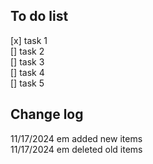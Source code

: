 ## To do list

[x] task 1  
[] task 2  
[] task 3  
[] task 4  
[] task 5  

## Change log

11/17/2024 em added new items  
11/17/2024 em deleted old items  
